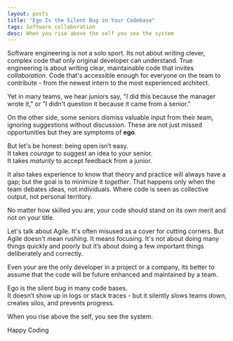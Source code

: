 ```yaml
---
layout: posts
title: "Ego Is the Silent Bug in Your Codebase"
tags: Software collaboration
desc: When you rise above the self you see the system
---
```


Software engineering is not a solo sport. Its not about writing clever, complex
code that only original developer can understand. True engineering is about
writing clear, maintainable code that invites *collaboration*. Code that's
accessible enough for everyone on the team to contribute - from the newest
intern to the most experienced architect.

Yet in many teams, we hear juniors say, "I did this because the manager wrote
it," or "I didn't question it because it came from a senior."

On the other side, some seniors dismiss valuable input from their team,
ignoring suggestions without discussion. These are not just missed
opportunities but they are symptoms of **ego**.

But let's be honest: being open isn’t easy.  
It takes *courage* to suggest an idea to your senior.  
It takes *maturity* to accept feedback from a junior.

It also takes experience to know that theory and practice will always have a
gap; but the goal is to minimize it *together*. That happens only when the
team debates ideas, not individuals. Where code is seen as collective output,
not personal territory.

No matter how skilled you are, your code should stand on its own merit and not
on your title.

Let's talk about Agile. It's often misused as a cover for cutting corners. But
Agile doesn't mean rushing. It means focusing. It's not about doing many things
quickly and poorly but it’s about doing a few important things deliberately and
correctly.

Even your are the only developer in a project or a company, its better to assume
that the code will be future enhanced and maintained by a team.

Ego is the silent bug in many code bases.  
It doesn’t show up in logs or stack traces - but it silently slows teams down,
creates silos, and prevents progress.  

When you rise above the self, you see the system.

Happy Coding
